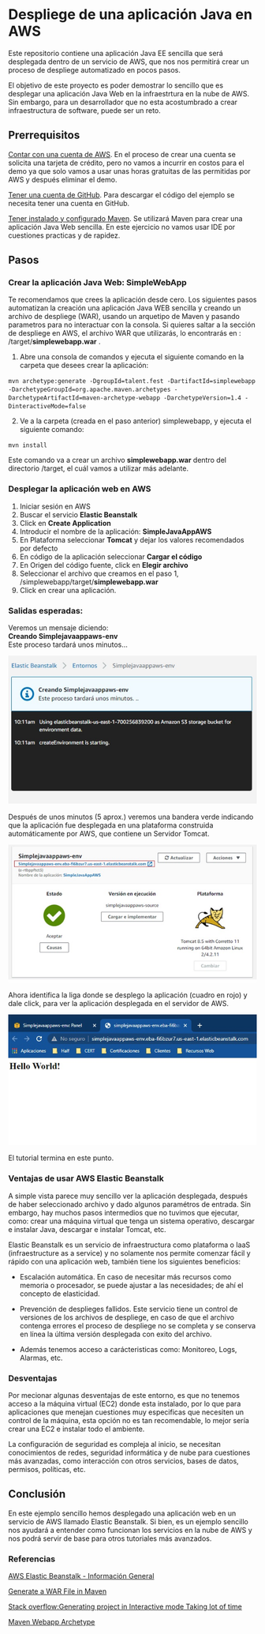 # Despliege de una aplicación Java en AWS

Este repositorio contiene una aplicación Java EE sencilla que será desplegada dentro de un servicio de AWS, que nos nos permitirá crear un proceso de despliege automatizado en pocos pasos.

El objetivo de este proyecto es poder demostrar lo sencillo que es desplegar una aplicación Java Web en la infraestrtura en la nube de AWS. Sin embargo, para un desarrollador que no esta acostumbrado a crear infraestructura de software, puede ser un reto. 

## Prerrequisitos
[Contar con una cuenta de AWS](https://aws.amazon.com/es/). En el proceso de crear una cuenta se solicita una tarjeta de crédito, pero no vamos a incurrir en costos para el demo ya que solo vamos a usar unas horas gratuitas de las permitidas por AWS y después eliminar el demo.

[Tener una cuenta de GitHub](https://github.com/). Para descargar el código del ejemplo se necesita tener una cuenta en GitHub.

[Tener instalado y configurado Maven](https://maven.apache.org/index.html). Se utilizará Maven para crear una aplicación Java Web sencilla. En este ejercicio no vamos usar IDE por cuestiones practicas y de rapidez. 

## Pasos

### Crear la aplicación Java Web: SimpleWebApp

Te recomendamos que crees la aplicación desde cero. Los siguientes pasos automatizan la creación una aplicación Java WEB sencilla y creando un archivo de despliege (WAR), usando un arquetipo de Maven y pasando parametros para no interactuar con la consola. Si quieres saltar a la sección de despliege en AWS, el archivo WAR que utilizarás, lo encontrarás en : /target/**simplewebapp.war** .

1) Abre una consola de comandos y ejecuta el siguiente comando en la carpeta que desees crear la aplicación:

`mvn archetype:generate -DgroupId=talent.fest -DartifactId=simplewebapp -DarchetypeGroupId=org.apache.maven.archetypes -DarchetypeArtifactId=maven-archetype-webapp -DarchetypeVersion=1.4 -DinteractiveMode=false`


2) Ve a la carpeta (creada en el paso anterior) simplewebapp, y ejecuta el siguiente comando:

`mvn install`

Este comando va a crear un archivo **simplewebapp.war** dentro del directorio /target, el cuál vamos a utilizar más adelante.


### Desplegar la aplicación web en AWS

1) Iniciar sesión en AWS
2) Buscar el servicio **Elastic Beanstalk**
3) Click en **Create Application**
4) Introducir el nombre de la aplicación: **SimpleJavaAppAWS**
5) En Plataforma seleccionar **Tomcat** y dejar los valores recomendados por defecto
6) En código de la aplicación seleccionar **Cargar el código**
7) En Origen del código fuente, click en **Elegir archivo**
8) Seleccionar el archivo que creamos en el paso 1, /simplewebapp/target/**simplewebapp.war**
9) Click en crear una aplicación.

### Salidas esperadas:

Veremos un mensaje diciendo:  
**Creando Simplejavaappaws-env**  
Este proceso tardará unos minutos...

![Inicio del proceso de despliege](/img/creando_app.jpg)

Después de unos minutos (5 aprox.) veremos una bandera verde indicando que la aplicación fue desplegada en una plataforma construida automáticamente por AWS, que contiene un Servidor Tomcat. 

![Aplicación desplegada en Tomcat](/img/app_creada.jpg)

Ahora identifica la liga donde se desplego la aplicación (cuadro en rojo) y dale click, para ver la aplicación desplegada en el servidor de AWS.

![Página JSP - Hola Mundo!](/img/hello_world_page.jpg)

El tutorial termina en este punto. 

### Ventajas de usar AWS Elastic Beanstalk

A simple vista parece muy sencillo ver la aplicación desplegada, después de haber seleccionado archivo y dado algunos paramétros de entrada. Sin embargo, hay muchos pasos intermedios que no tuvimos que ejecutar, como: crear una máquina virtual que tenga un sistema operativo, descargar e instalar Java, descargar e instalar Tomcat, etc. 


Elastic Beanstalk es un servicio de infraestructura como plataforma o IaaS (infraestructure as a service) y no solamente nos permite comenzar fácil y rápido con una aplicación web, también tiene los siguientes beneficios:

* Escalación automática. En caso de necesitar más recursos como memoria o procesador, se puede ajustar a las necesidades; de ahí el concepto de elasticidad. 

* Prevención de desplieges fallidos. Este servicio tiene un control de versiones de los archivos de despliege, en caso de que el archivo contenga errores el proceso de despliege no se completa y se conserva en línea la última versión desplegada con exito del archivo.

* Además tenemos acceso a carácteristicas como: Monitoreo, Logs, Alarmas, etc. 

### Desventajas

Por mecionar algunas desventajas de este entorno, es que no tenemos acceso a la máquina virtual (EC2) donde esta instalado, por lo que para aplicaciones que menejan cuestiones muy especificas que necesiten un control de la máquina, esta opción no es tan recomendable, lo mejor sería crear una EC2 e instalar todo el ambiente. 

La configuración de seguridad es compleja al inicio, se necesitan conocimientos de redes, seguridad informática y de nube para cuestiones más avanzadas, como interacción con otros servicios, bases de datos, permisos, políticas, etc.

## Conclusión

En este ejemplo sencillo hemos desplegado una aplicación web en un servicio de AWS llamado Elastic Beanstalk. Si bien, es un ejemplo sencillo nos ayudará a entender como funcionan los servicios en la nube de AWS y nos podrá servir de base para otros tutoriales más avanzados.

### Referencias

[AWS Elastic Beanstalk - Información General](https://aws.amazon.com/es/elasticbeanstalk/)

[Generate a WAR File in Maven](https://www.baeldung.com/maven-generate-war-file)

[Stack overflow:Generating project in Interactive mode Taking lot of time](stackoverflow.com/questions/17524148/generating-project-in-interactive-mode-taking-lot-of-time)

[Maven Webapp Archetype](https://maven.apache.org/archetypes/maven-archetype-webapp/)



